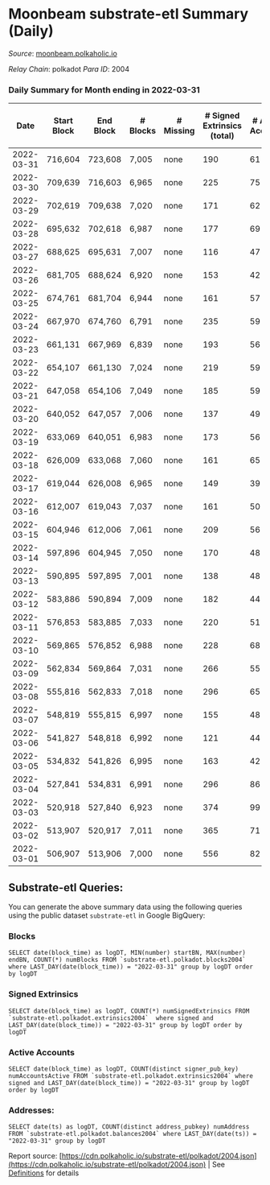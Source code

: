 # Moonbeam substrate-etl Summary (Daily)

_Source_: [moonbeam.polkaholic.io](https://moonbeam.polkaholic.io)

*Relay Chain*: polkadot
*Para ID*: 2004



### Daily Summary for Month ending in 2022-03-31


| Date | Start Block | End Block | # Blocks | # Missing | # Signed Extrinsics (total) | # Active Accounts | # Addresses with Balances | # Events | # Transfers | # XCM Transfers In | # XCM Transfers Out |
| ---- | ----------- | --------- | -------- | --------- | --------------------------- | ----------------- | ------------------------- | -------- | ----------- | ------------------ | ------------------- |
| 2022-03-31 | 716,604 | 723,608 | 7,005 | none  | 190 | 61 | 207,152 | 574,915 | 12,330 ($15,711,131.07) |   |   |
| 2022-03-30 | 709,639 | 716,603 | 6,965 | none  | 225 | 75 |  | 621,697 | 16,501 ($18,635,432.30) |   |   |
| 2022-03-29 | 702,619 | 709,638 | 7,020 | none  | 171 | 62 |  | 676,494 | 15,915 ($39,550,929.18) |   |   |
| 2022-03-28 | 695,632 | 702,618 | 6,987 | none  | 177 | 69 |  | 710,754 | 16,778 ($28,802,816.56) |   |   |
| 2022-03-27 | 688,625 | 695,631 | 7,007 | none  | 116 | 47 |  | 522,829 | 11,563 ($7,993,426.40) |   |   |
| 2022-03-26 | 681,705 | 688,624 | 6,920 | none  | 153 | 42 |  | 436,183 | 10,692 ($10,445,239.14) |   |   |
| 2022-03-25 | 674,761 | 681,704 | 6,944 | none  | 161 | 57 |  | 541,959 | 11,989 ($19,917,776.82) |   |   |
| 2022-03-24 | 667,970 | 674,760 | 6,791 | none  | 235 | 59 |  | 601,696 | 13,577 ($13,313,787.59) |   |   |
| 2022-03-23 | 661,131 | 667,969 | 6,839 | none  | 193 | 56 |  | 514,250 | 10,904 ($9,988,905.86) |   |   |
| 2022-03-22 | 654,107 | 661,130 | 7,024 | none  | 219 | 59 |  | 549,887 | 11,798 ($26,695,879.75) |   |   |
| 2022-03-21 | 647,058 | 654,106 | 7,049 | none  | 185 | 59 |  | 596,422 | 12,436 ($24,602,316.60) |   |   |
| 2022-03-20 | 640,052 | 647,057 | 7,006 | none  | 137 | 49 |  | 697,896 | 14,109 ($22,969,272.06) |   |   |
| 2022-03-19 | 633,069 | 640,051 | 6,983 | none  | 173 | 56 |  | 601,476 | 14,100 ($19,458,730.76) |   |   |
| 2022-03-18 | 626,009 | 633,068 | 7,060 | none  | 161 | 65 |  | 500,857 | 10,374 ($13,759,281.06) |   |   |
| 2022-03-17 | 619,044 | 626,008 | 6,965 | none  | 149 | 39 |  | 507,945 | 10,892 ($16,851,812.39) |   |   |
| 2022-03-16 | 612,007 | 619,043 | 7,037 | none  | 161 | 50 |  | 546,751 | 12,009 ($11,592,182.59) |   |   |
| 2022-03-15 | 604,946 | 612,006 | 7,061 | none  | 209 | 56 |  | 523,453 | 11,593 ($8,096,584.46) |   |   |
| 2022-03-14 | 597,896 | 604,945 | 7,050 | none  | 170 | 48 |  | 517,540 | 12,245 ($12,633,490.34) |   |   |
| 2022-03-13 | 590,895 | 597,895 | 7,001 | none  | 138 | 48 |  | 475,998 | 9,797 ($13,398,656.94) |   |   |
| 2022-03-12 | 583,886 | 590,894 | 7,009 | none  | 182 | 44 |  | 480,709 | 10,728 ($8,214,399.41) |   |   |
| 2022-03-11 | 576,853 | 583,885 | 7,033 | none  | 220 | 51 |  | 549,758 | 14,628 ($52,242,710.06) |   |   |
| 2022-03-10 | 569,865 | 576,852 | 6,988 | none  | 228 | 68 |  | 682,055 | 16,728 ($45,998,541.05) |   |   |
| 2022-03-09 | 562,834 | 569,864 | 7,031 | none  | 266 | 55 |  | 547,658 | 13,968 ($17,209,206.17) |   |   |
| 2022-03-08 | 555,816 | 562,833 | 7,018 | none  | 296 | 65 |  | 495,697 | 12,182 ($15,853,852.51) |   |   |
| 2022-03-07 | 548,819 | 555,815 | 6,997 | none  | 155 | 48 |  | 601,243 | 15,326 ($14,457,433.11) |   |   |
| 2022-03-06 | 541,827 | 548,818 | 6,992 | none  | 121 | 44 |  | 542,996 | 14,046 ($22,109,308.34) |   |   |
| 2022-03-05 | 534,832 | 541,826 | 6,995 | none  | 163 | 42 |  | 564,738 | 15,683 ($13,519,308.06) |   |   |
| 2022-03-04 | 527,841 | 534,831 | 6,991 | none  | 296 | 86 |  | 722,724 | 23,808 ($30,160,808.17) |   |   |
| 2022-03-03 | 520,918 | 527,840 | 6,923 | none  | 374 | 99 |  | 743,026 | 23,013 ($33,236,528.96) |   |   |
| 2022-03-02 | 513,907 | 520,917 | 7,011 | none  | 365 | 71 |  | 647,417 | 19,328 ($29,641,907.45) |   |   |
| 2022-03-01 | 506,907 | 513,906 | 7,000 | none  | 556 | 82 |  | 609,051 | 22,017 ($17,378,406.93) |   |   |

## Substrate-etl Queries:
You can generate the above summary data using the following queries using the public dataset `substrate-etl` in Google BigQuery:


### Blocks
```
SELECT date(block_time) as logDT, MIN(number) startBN, MAX(number) endBN, COUNT(*) numBlocks FROM `substrate-etl.polkadot.blocks2004`  where LAST_DAY(date(block_time)) = "2022-03-31" group by logDT order by logDT
```


### Signed Extrinsics
```
SELECT date(block_time) as logDT, COUNT(*) numSignedExtrinsics FROM `substrate-etl.polkadot.extrinsics2004`  where signed and LAST_DAY(date(block_time)) = "2022-03-31" group by logDT order by logDT
```


### Active Accounts
```
SELECT date(block_time) as logDT, COUNT(distinct signer_pub_key) numAccountsActive FROM `substrate-etl.polkadot.extrinsics2004` where signed and LAST_DAY(date(block_time)) = "2022-03-31" group by logDT order by logDT
```


### Addresses:
```
SELECT date(ts) as logDT, COUNT(distinct address_pubkey) numAddress FROM `substrate-etl.polkadot.balances2004` where LAST_DAY(date(ts)) = "2022-03-31" group by logDT
```



Report source: [https://cdn.polkaholic.io/substrate-etl/polkadot/2004.json](https://cdn.polkaholic.io/substrate-etl/polkadot/2004.json) | See [Definitions](/DEFINITIONS.md) for details
